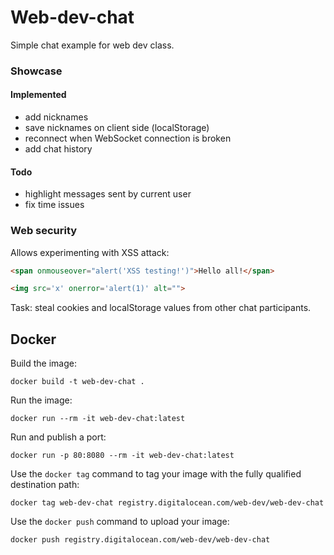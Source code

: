 # Web-dev-chat

Simple chat example for web dev class.

### Showcase

#### Implemented
- add nicknames
- save nicknames on client side (localStorage)
- reconnect when WebSocket connection is broken
- add chat history

#### Todo
- highlight messages sent by current user
- fix time issues

### Web security

Allows experimenting with XSS attack:

```html
<span onmouseover="alert('XSS testing!')">Hello all!</span>
```

```html
<img src='x' onerror='alert(1)' alt="">
```

Task: steal cookies and localStorage values from other chat participants.

## Docker

Build the image:

```shell
docker build -t web-dev-chat .
```

Run the image:
```shell
docker run --rm -it web-dev-chat:latest
```

Run and publish a port:
```shell
docker run -p 80:8080 --rm -it web-dev-chat:latest
```

Use the `docker tag` command to tag your image with the fully qualified destination path:
```shell
docker tag web-dev-chat registry.digitalocean.com/web-dev/web-dev-chat
```

Use the `docker push` command to upload your image:
```shell
docker push registry.digitalocean.com/web-dev/web-dev-chat
```